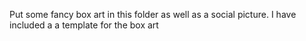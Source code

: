 Put some fancy box art in this folder as well as a social picture. I have included a a template for the box art
